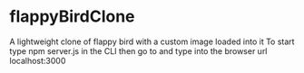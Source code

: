# flappyBirdClone
A lightweight clone of flappy bird with a custom image loaded into it 
To start type npm server.js in the CLI then go to and type into the browser url localhost:3000
